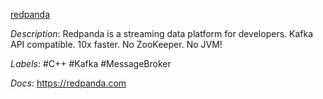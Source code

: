 [redpanda](https://github.com/redpanda-data/redpanda)

*Description*: Redpanda is a streaming data platform for developers. Kafka API compatible. 10x faster. No ZooKeeper. No JVM!

*Labels*: #C++ #Kafka #MessageBroker

*Docs*: https://redpanda.com

